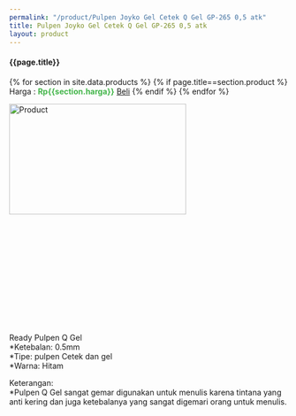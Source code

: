 ```yaml
---
permalink: "/product/Pulpen Joyko Gel Cetek Q Gel GP-265 0,5 atk"
title: Pulpen Joyko Gel Cetek Q Gel GP-265 0,5 atk
layout: product
---
```


#### {{page.title}}

{% for section in site.data.products %}
	{% if page.title==section.product %}
Harga : <span style="color:#42b549">**Rp{{section.harga}}**</span>  <a class="btn btn-success" href="http://api.whatsapp.com/send?phone={{site.whatsapp}}&text=kak saya mau beli {{page.title}} {{section.harga}} 1 buah bayarnya di kampus ia kak %3A)" style="width:100px;">Beli</a>
	{% endif %}
{% endfor %}

<image src="{{site.baseurl}}/img/Pulpen Joyko Gel Cetek Q Gel GP-265 0.5 atk.png" alt="Product" width="80%" height="50%" style="max-width:400px;max-height:400px"/>

Ready Pulpen Q Gel  
*Ketebalan: 0.5mm  
*Tipe: pulpen Cetek dan gel  
*Warna: Hitam  
  
Keterangan:  
*Pulpen Q Gel sangat gemar digunakan untuk menulis karena tintana yang anti kering dan juga ketebalanya yang sangat digemari orang untuk menulis.